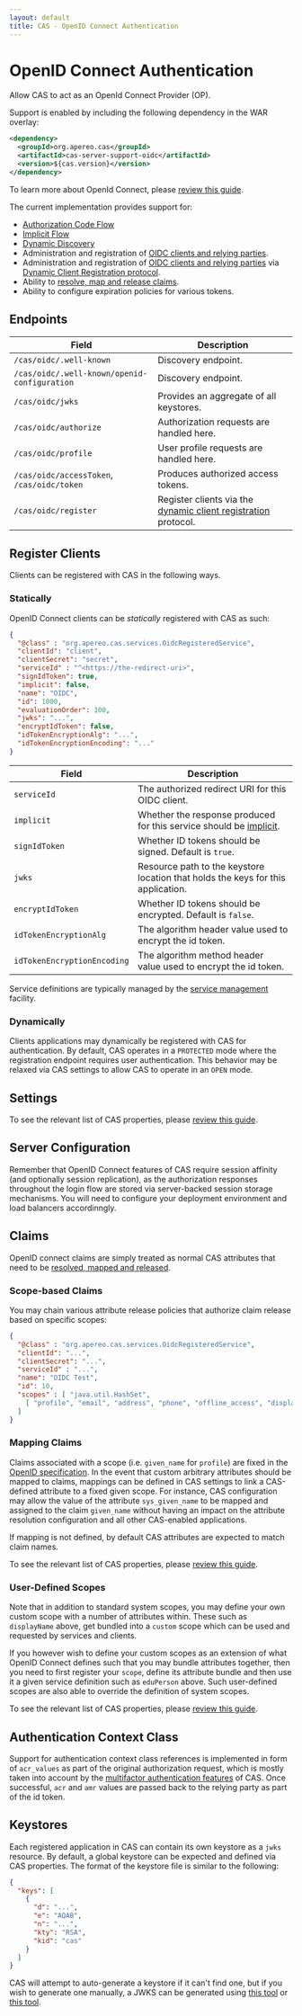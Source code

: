 ```yaml
---
layout: default
title: CAS - OpenID Connect Authentication
---
```


# OpenID Connect Authentication

Allow CAS to act as an OpenId Connect Provider (OP).

Support is enabled by including the following dependency in the WAR overlay:

```xml
<dependency>
  <groupId>org.apereo.cas</groupId>
  <artifactId>cas-server-support-oidc</artifactId>
  <version>${cas.version}</version>
</dependency>
```

To learn more about OpenId Connect, please [review this guide](http://openid.net/specs/openid-connect-basic-1_0.html).

The current implementation provides support for:

- [Authorization Code Flow](http://openid.net/specs/openid-connect-basic-1_0.html)
- [Implicit Flow](https://openid.net/specs/openid-connect-implicit-1_0.html)
- [Dynamic Discovery](https://openid.net/specs/openid-connect-discovery-1_0.html)
- Administration and registration of [OIDC clients and relying parties](Service-Management.html).
- Administration and registration of [OIDC clients and relying parties](Service-Management.html) via [Dynamic Client Registration protocol](https://tools.ietf.org/html/draft-ietf-oauth-dyn-reg-management-01).
- Ability to [resolve, map and release claims](../integration/Attribute-Release-Policies.html).
- Ability to configure expiration policies for various tokens.

## Endpoints

| Field                                         | Description
|-----------------------------------------------|-------------------------------------------------------
| `/cas/oidc/.well-known`                       | Discovery endpoint.
| `/cas/oidc/.well-known/openid-configuration`  | Discovery endpoint.
| `/cas/oidc/jwks`                              | Provides an aggregate of all keystores.
| `/cas/oidc/authorize`                         | Authorization requests are handled here.
| `/cas/oidc/profile`                           | User profile requests are handled here.
| `/cas/oidc/accessToken`, `/cas/oidc/token`    | Produces authorized access tokens.
| `/cas/oidc/register`                          | Register clients via the [dynamic client registration](https://tools.ietf.org/html/draft-ietf-oauth-dyn-reg-management-01) protocol.

## Register Clients

Clients can be registered with CAS in the following ways.

### Statically 

OpenID Connect clients can be *statically* registered with CAS as such:

```json
{
  "@class" : "org.apereo.cas.services.OidcRegisteredService",
  "clientId": "client",
  "clientSecret": "secret",
  "serviceId" : "^<https://the-redirect-uri>",
  "signIdToken": true,
  "implicit": false,
  "name": "OIDC",
  "id": 1000,
  "evaluationOrder": 100,
  "jwks": "...",
  "encryptIdToken": false,
  "idTokenEncryptionAlg": "...",
  "idTokenEncryptionEncoding": "..."
}
```

| Field                         | Description
|-------------------------------|------------------------------------------------------------------
| `serviceId`                   | The authorized redirect URI for this OIDC client.
| `implicit`                    | Whether the response produced for this service should be [implicit](https://openid.net/specs/openid-connect-implicit-1_0.html).
| `signIdToken`                 | Whether ID tokens should be signed. Default is `true`.
| `jwks`                        | Resource path to the keystore location that holds the keys for this application.
| `encryptIdToken`              | Whether ID tokens should be encrypted. Default is `false`.
| `idTokenEncryptionAlg`        | The algorithm header value used to encrypt the id token.
| `idTokenEncryptionEncoding`   | The algorithm method header value used to encrypt the id token.

Service definitions are typically managed by the [service management](Service-Management.html) facility.

### Dynamically

Clients applications may dynamically be registered with CAS for authentication. By default, CAS operates 
in a `PROTECTED` mode where the registration endpoint requires user authentication. This behavior may be relaxed via 
CAS settings to allow CAS to operate in an `OPEN` mode.

## Settings

To see the relevant list of CAS properties, please [review this guide](Configuration-Properties.html#openid-connect).

## Server Configuration

Remember that OpenID Connect features of CAS require session affinity (and optionally session replication),
as the authorization responses throughout the login flow
are stored via server-backed session storage mechanisms. You will need to configure your deployment environment and load balancers accordinngly.

## Claims

OpenID connect claims are simply treated as normal CAS attributes that need to
be [resolved, mapped and released](../integration/Attribute-Release-Policies.html).

### Scope-based Claims

You may chain various attribute release policies that authorize claim release based on specific scopes:


```json
{
  "@class" : "org.apereo.cas.services.OidcRegisteredService",
  "clientId": "...",
  "clientSecret": "...",
  "serviceId" : "...",
  "name": "OIDC Test",
  "id": 10,
  "scopes" : [ "java.util.HashSet", 
    [ "profile", "email", "address", "phone", "offline_access", "displayName", "eduPerson" ]
  ]
}
```

### Mapping Claims

Claims associated with a scope (i.e. `given_name` for `profile`) are fixed in the [OpenID specification](http://openid.net/specs/openid-connect-basic-1_0.html). In the event that custom arbitrary attributes should be mapped to claims, mappings can be defined in CAS settings to link a CAS-defined attribute to a fixed given scope. For instance, CAS configuration may allow the value of the attribute `sys_given_name` to be mapped and assigned to the claim `given_name` without having an impact on the attribute resolution configuration and all other CAS-enabled applications. 

If mapping is not defined, by default CAS attributes are expected to match claim names.

To see the relevant list of CAS properties, please [review this guide](Configuration-Properties.html#openid-connect).

### User-Defined Scopes

Note that in addition to standard system scopes, you may define your own custom scope with a number of attributes within. These such as `displayName` above, get bundled into a `custom` scope which can be used and requested by services and clients.

If you however wish to define your custom scopes as an extension of what OpenID Connect defines
such that you may bundle attributes together, then you need to first register your `scope`,
define its attribute bundle and then use it a given service definition such as `eduPerson` above.
Such user-defined scopes are also able to override the definition of system scopes.

To see the relevant list of CAS properties, please [review this guide](Configuration-Properties.html#openid-connect).

## Authentication Context Class

Support for authentication context class references is implemented in form of `acr_values` as part of the original authorization request,
which is mostly taken into account by the [multifactor authentication features](Configuring-Multifactor-Authentication.html) of CAS.
Once successful, `acr` and `amr` values are passed back to the relying party as part of the id token.

## Keystores

Each registered application in CAS can contain its own keystore as a `jwks` resource. By default,
a global keystore can be expected and defined via CAS properties. The format of the keystore
file is similar to the following:

```json
{
  "keys": [
    {
      "d": "...",
      "e": "AQAB",
      "n": "...",
      "kty": "RSA",
      "kid": "cas"
    }
  ]
}
```

CAS will attempt to auto-generate a keystore if it can't find one, but if you wish to generate one manually, 
a JWKS can be generated using [this tool](https://mkjwk.org/)
or [this tool](http://connect2id.com/products/nimbus-jose-jwt/generator).
